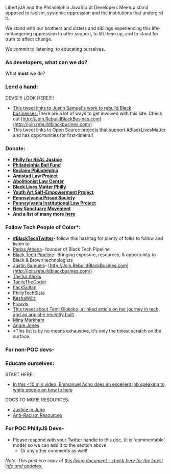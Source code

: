 LibertyJS and the Philadelphia JavaScript Developers Meetup stand opposed to racism, systemic oppression and the institutions that undergird it.

We stand with our brothers and sisters and siblings experiencing this life-endangering oppression to offer support, to lift them up, and to stand for truth to affect change.

We commit to listening, to educating ourselves.

### As developers, what can we do?

What **must** we do?

### **Lend** a hand:

DEVS!!!! LOOK HERE!!!!

- [This tweet links to Justin Samuel&#39;s work to rebuild Black businesses.](https://twitter.com/thugdebugger/status/1268845949293604865?s=21)There are a lot of ways to get involved with this site. Check out [http://Join.RebuildBlackBusines.com](http://join.rebuildblackbusines.com/)
- [This tweet links to Open Source projects that support #BlackLivesMatter](https://twitter.com/kilo_loco/status/1268671360617734145?s=21) and has opportunities for first-timers!!

### Donate:

- [**Philly for REAL Justice**](http://phillyrealjustice.com/contribute)
- [**Philadelphia Bail Fund**](https://www.phillybailfund.org/donate)
- [**Reclaim Philadelphia**](https://secure.actblue.com/donate/reclaim-philadelphia-1)
- [**Amistad Law Project**](https://www.amistadlaw.org/donate)
- [**Abolitionist Law Center**](https://abolitionistlawcenter.org/donate/)
- [**Black Lives Matter Philly**](http://www.blmphilly.com/)
- [**Youth Art Self-Empowerment Project**](http://www.yasproject.com/)
- [**Pennsylvania Prison Society**](https://www.prisonsociety.org/)
- [**Pennsylvania Institutional Law Project**](https://pailp.org/)
- [**New Sanctuary Movement**](https://www.sanctuaryphiladelphia.org/)
- **And a list of many more** [**here**](https://twitter.com/phillybailfund/status/1266913293488316417?s=20)

### Follow Tech People of Color\*:

- [**#BlackTechTwitter**](https://twitter.com/search?q=%23BlackTechTwitter&amp;src=recent_search_click)- follow this hashtag for plenty of folks to follow and listen to
- [Pariss Athena](https://twitter.com/ParissAthena)- founder of Black Tech Pipeline
- [Black Tech Pipeline](https://twitter.com/BTPipeline)- Bringing exposure, resources, &amp; opportunity to Black &amp; Brown technologists
- [Justin Samuels](https://twitter.com/ThugDebugger)- [http://Join.RebuildBlackBusines.com](http://join.rebuildblackbusines.com/)
- [Tae&#39;lur Alexis](https://twitter.com/TaelurAlexis)
- [TanjieTheCoder](https://twitter.com/TanjieTheCoder)
- [hackSultan](https://twitter.com/hackSultan)
- [PhillyTechSista](https://twitter.com/phillytechsista)
- [KeshaWillz](https://twitter.com/KeshaWillz)
- [Frauvis](https://twitter.com/frauvis)
- [This tweet about Temi Olukoko, a linked article on her journey in tech, and an app she recently built](https://twitter.com/codingblackfems/status/1268814816891645955)
- [Mina Markham](https://twitter.com/MinaMarkham)
- [Angie Jones](https://twitter.com/techgirl1908)
- \*This list is by no means exhaustive, it&#39;s only the tiniest scratch on the surface.

### For non-POC devs-

### **Educate** ourselves:

START HERE:

- [In this &lt;10 min video, Emmanuel Acho does an excellent job speaking to white people on how to help](https://twitter.com/themanacho/status/1267609472589090816?s=21)

DOCS TO MORE RESOURCES:

- [Justice in June](https://docs.google.com/document/d/1H-Vxs6jEUByXylMS2BjGH1kQ7mEuZnHpPSs1Bpaqmw0/mobilebasic)
- [Anti-Racism Resources](https://docs.google.com/document/d/1PrAq4iBNb4nVIcTsLcNlW8zjaQXBLkWayL8EaPlh0bc/preview?fbclid=IwAR0bDH_chSspOIUARTonstpD1PHG1nzkw0BpqmiRqb6gg-21eEak1NLr1i8&amp;pru=AAABcp6Dbqg%2AbDyTM-uL0iZHrDCmY1H1_Q)

### For POC PhillyJS Devs-

- Please [respond with your Twitter handle to this doc](https://docs.google.com/document/d/1ID-HBwZDWlVoGMizHt52bFK0xbhkacZSrVSbLUhV1JQ/edit?usp=sharing), (it is &#39;commentable&#39; mode) so we can add it to the section above
  - Or any other comments as well!

*Note: This post is a copy of [this living document - check here for the latest info and updates.](https://docs.google.com/document/d/1ID-HBwZDWlVoGMizHt52bFK0xbhkacZSrVSbLUhV1JQ/edit)*